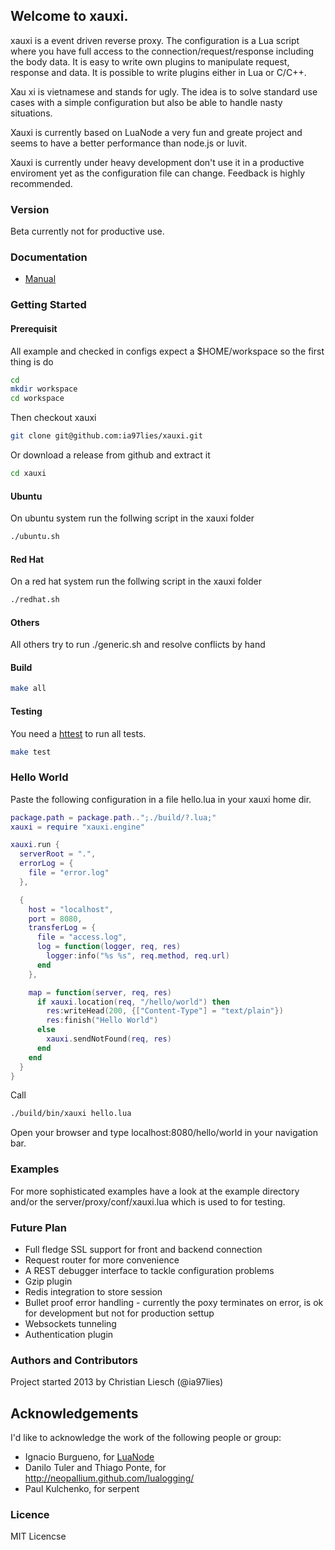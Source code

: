 ## Welcome to xauxi.
xauxi is a event driven reverse proxy. The configuration is a Lua script where you have full access to the connection/request/response including the body data. It is easy to write own plugins to manipulate request, response and data. It is possible to write plugins either in Lua or C/C++.

Xau xi is vietnamese and stands for ugly. The idea is to solve standard use cases with a simple configuration but also be able to handle nasty situations.

Xauxi is currently based on LuaNode a very fun and greate project and seems to have a better performance than node.js or luvit.

Xauxi is currently under heavy development don't use it in a productive enviroment yet as the configuration file can change. Feedback is highly recommended.

### Version
Beta currently not for productive use. 

### Documentation
* [Manual](https://github.com/ia97lies/xauxi/blob/master/doc/manual/README.md)

### Getting Started
#### Prerequisit
All example and checked in configs expect a $HOME/workspace so the first thing is do
```bash
cd
mkdir workspace
cd workspace
```

Then checkout xauxi
```bash
git clone git@github.com:ia97lies/xauxi.git
```
Or download a release from github and extract it 
```bash
cd xauxi
```

#### Ubuntu
On ubuntu system run the follwing script in the xauxi folder
```bash
./ubuntu.sh
```

#### Red Hat
On a red hat system run the follwing script in the xauxi folder
```bash
./redhat.sh
```

#### Others
All others try to run ./generic.sh and resolve conflicts by hand

#### Build
```bash
make all
```

#### Testing
You need a [httest](https://sourceforge.net/projects/htt/) to run all tests.
```bash
make test
```

### Hello World
Paste the following configuration in a file hello.lua in your xauxi home dir.
```lua
package.path = package.path..";./build/?.lua;"
xauxi = require "xauxi.engine"

xauxi.run {
  serverRoot = ".",
  errorLog = {
    file = "error.log"
  },

  {
    host = "localhost",
    port = 8080,
    transferLog = { 
      file = "access.log", 
      log = function(logger, req, res)
        logger:info("%s %s", req.method, req.url)
      end 
    },

    map = function(server, req, res)
      if xauxi.location(req, "/hello/world") then
        res:writeHead(200, {["Content-Type"] = "text/plain"})
        res:finish("Hello World")
      else
        xauxi.sendNotFound(req, res)
      end
    end
  }
}
```

Call 
```bash
./build/bin/xauxi hello.lua
```

Open your browser and type localhost:8080/hello/world in your navigation bar.

### Examples
For more sophisticated examples have a look at the example directory and/or the server/proxy/conf/xauxi.lua which is used to for testing.

### Future Plan
 - Full fledge SSL support for front and backend connection
 - Request router for more convenience
 - A REST debugger interface to tackle configuration problems
 - Gzip plugin
 - Redis integration to store session
 - Bullet proof error handling - currently the poxy terminates on error, is ok for development but not for production settup
 - Websockets tunneling
 - Authentication plugin

### Authors and Contributors
Project started 2013 by Christian Liesch (@ia97lies)

## Acknowledgements #
I'd like to acknowledge the work of the following people or group:

 - Ignacio Burgueno, for [LuaNode](http://ignacio.github.com/LuaNode)
 - Danilo Tuler and Thiago Ponte, for http://neopallium.github.com/lualogging/
 - Paul Kulchenko, for serpent


### Licence
MIT Licencse

